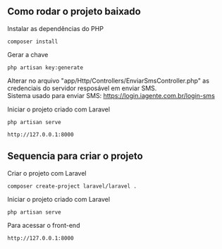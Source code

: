 
## Como rodar o projeto baixado

Instalar as dependências do PHP
```
composer install
```

Gerar a chave
```
php artisan key:generate
```

Alterar no arquivo "app/Http/Controllers/EnviarSmsController.php" as credenciais do servidor resposável em enviar SMS.<br>
Sistema usado  para enviar SMS: https://login.iagente.com.br/login-sms<br>

Iniciar o projeto criado com Laravel
```
php artisan serve
```

```
http://127.0.0.1:8000
```

## Sequencia para criar o projeto
Criar o projeto com Laravel
```
composer create-project laravel/laravel .
```

Iniciar o projeto criado com Laravel
```
php artisan serve
```

Para acessar o front-end
```
http://127.0.0.1:8000
```